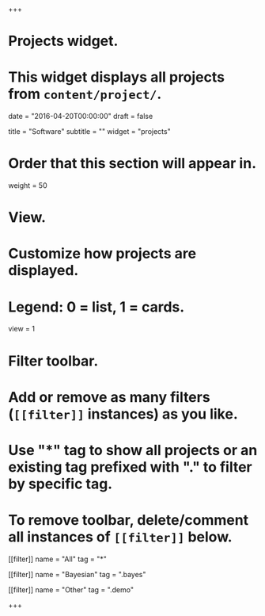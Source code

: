 +++
# Projects widget.
# This widget displays all projects from `content/project/`.

date = "2016-04-20T00:00:00"
draft = false

title = "Software"
subtitle = ""
widget = "projects"

# Order that this section will appear in.
weight = 50

# View.
# Customize how projects are displayed.
# Legend: 0 = list, 1 = cards.
view = 1

# Filter toolbar.
# Add or remove as many filters (`[[filter]]` instances) as you like.
# Use "*" tag to show all projects or an existing tag prefixed with "." to filter by specific tag.
# To remove toolbar, delete/comment all instances of `[[filter]]` below.
[[filter]]
  name = "All"
  tag = "*"
  
[[filter]]
  name = "Bayesian"
  tag = ".bayes"

[[filter]]
  name = "Other"
  tag = ".demo"

+++

